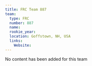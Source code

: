 ```yaml
---
title: FRC Team 887
team:
  type: FRC
  number: 887
  name: 
  rookie_year: 
  location: Goffstown, NH, USA
  links:
    Website: 
---
```

No content has been added for this team